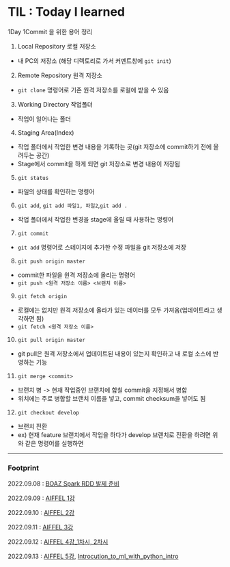 # TIL : Today I learned

1Day 1Commit 을 위한 용어 정리

1. Local Repository 로컬 저장소
- 내 PC의 저장소 (해당 디렉토리로 가서 커멘트창에 ```git init```)

2. Remote Repository 원격 저장소
- ```git clone``` 명령어로 기존 원격 저장소를 로컬에 받을 수 있음

3. Working Directory 작업폴더
- 작업이 일어나는 폴더

4. Staging Area(Index)
- 작업 폴더에서 작업한 변경 내용을 기록하는 곳(git 저장소에 commit하기 전에 올려두는 공간)
- Stage에서 commit을 하게 되면 git 저장소로 변경 내용이 저장됨

5. ```git status```
- 파일의 상태를 확인하는 명령어

6. ```git add```, ```git add 파일1, 파일2```,```git add .```
- 작업 폴더에서 작업한 변경을 stage에 올릴 때 사용하는 명령어

7. ```git commit```
- ```git add``` 명령어로 스테이지에 추가한 수정 파일을 git 저장소에 저장

8. ```git push origin master```
- commit한 파일을 원격 저장소에 올리는 명령어
- ```git push <원격 저장소 이름> <브랜치 이름>```

9. ```git fetch origin```
- 로컬에는 없지만 원격 저장소에 올라가 있는 데이터를 모두 가져옴(업데이트라고 생각하면 됨)
- ```git fetch <원격 저장소 이름>```

10. ```git pull origin master```
- git pull은 원격 저장소에서 업데이트된 내용이 있는지 확인하고 내 로컬 소스에 반영하는 기능

11. ```git merge <commit>```
- 브랜치 병 -> 현재 작업중인 브랜치에 합칠 commit을 지정해서 병합
- <commit> 위치에는 주로 병합할 브랜치 이름을 넣고, commit checksum을 넣어도 됨
  
12. ```git checkout develop```
- 브랜치 전환
- ex) 현재 feature 브랜치에서 작업을 하다가 develop 브랜치로 전환을 하려면 위와 같은 명령어를 실행하면 


  
  
  
---
  
  
  
  
  
### Footprint ###
  
2022.09.08 : [BOAZ Spark RDD 발제 준비][TILlink]

[TILlink]: https://github.com/jeewonkimm2/TIL/blob/main/BOAZ/Spark_RDD_Presentation.ipynb

2022.09.09 : [AIFFEL 1강][TILlink1]

[TILlink1]: https://github.com/jeewonkimm2/TIL/blob/main/AIFFEL/1_%EB%94%A5%EB%9F%AC%EB%8B%9D%ED%95%9C%ED%85%8C_%EC%86%90%EA%B8%80%EC%94%A8_%EC%88%AB%EC%9E%90_%EA%B0%80%EB%A5%B4%EC%B3%90%EC%A3%BC%EA%B8%B0_(1)_%EB%AA%A8%EB%8D%B8_%EC%84%A4%EA%B3%84.ipynb

2022.09.10 : [AIFFEL 2강][TILlink2]

[TILlink2]: https://github.com/jeewonkimm2/TIL/blob/main/AIFFEL/2_%EB%94%A5%EB%9F%AC%EB%8B%9D%ED%95%9C%ED%85%8C_%EC%86%90%EA%B8%80%EC%94%A8_%EC%88%AB%EC%9E%90_%EA%B0%80%EB%A5%B4%EC%B3%90%EC%A3%BC%EA%B8%B0_(2)_%EB%AA%A8%EB%8D%B8_%ED%95%99%EC%8A%B5.ipynb

2022.09.11 : [AIFFEL 3강][TILlink3]

[TILlink3]: https://github.com/jeewonkimm2/TIL/blob/main/AIFFEL/3_%EC%9D%B8%EA%B3%B5%EC%A7%80%EB%8A%A5%EA%B3%BC_%EA%B0%80%EC%9C%84%EB%B0%94%EC%9C%84%EB%B3%B4_%EB%8B%A8%ED%8C%90%EC%8A%B9%EB%B6%80_%ED%94%84%EB%A1%9C%EC%A0%9D%ED%8A%B8.ipynb

2022.09.12 : [AIFFEL 4강_1차시, 2차시][TILlink4]

[TILlink4]: https://github.com/jeewonkimm2/TIL/blob/main/AIFFEL/4_%EA%B1%B0%EC%9A%B8%EC%95%84_%EA%B1%B0%EC%9A%B8%EC%95%84%2C_%EB%82%98%EB%8A%94_%EB%A9%8D%EB%A9%8D%EC%9D%B4_%EC%83%81%EC%9D%B4%EB%8B%88%2C_%EB%83%A5%EC%9D%B4_%EC%83%81%EC%9D%B4%EB%8B%88%3F_(1)_%EC%A7%81%EC%A0%91_%EB%A7%8C%EB%93%A4%EA%B8%B0.ipynb

2022.09.13 : [AIFFEL 5강][TILlink5], [Introcution_to_ml_with_python_intro][TILlink6]

[TILlink5]: https://github.com/jeewonkimm2/TIL/blob/main/AIFFEL/5_%EA%B1%B0%EC%9A%B8%EC%95%84_%EA%B1%B0%EC%9A%B8%EC%95%84%2C_%EB%82%98%EB%8A%94_%EB%A9%8D%EB%A9%8D%EC%9D%B4_%EC%83%81%EC%9D%B4%EB%8B%88%2C_%EB%83%A5%EC%9D%B4_%EC%83%81%EC%9D%B4%EB%8B%88%3F_(2)_%EC%A0%84%EC%9D%B4_%ED%95%99%EC%8A%B5_%EB%AA%A8%EB%8D%B8_%EA%B5%AC%EC%B6%95.ipynb
[TILlink6]:https://github.com/jeewonkimm2/TIL/blob/main/SeoulTech/Business_Analytics/introduction_to_ml_with_python_01_introduction.ipynb
